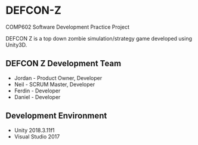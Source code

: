 # DEFCON-Z

COMP602 Software Development Practice Project

DEFCON Z is a top down zombie simulation/strategy game developed using Unity3D.

## DEFCON Z Development Team

- Jordan - Product Owner, Developer
- Neil - SCRUM Master, Developer
- Ferdin - Developer
- Daniel - Developer

## Development Environment

- Unity 2018.3.11f1
- Visual Studio 2017
